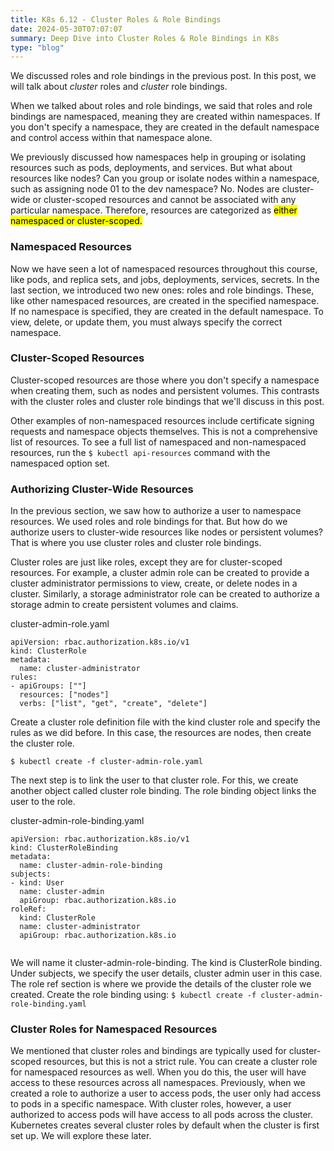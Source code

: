```yaml
---
title: K8s 6.12 - Cluster Roles & Role Bindings
date: 2024-05-30T07:07:07
summary: Deep Dive into Cluster Roles & Role Bindings in K8s
type: "blog"
---
```

We discussed roles and role bindings in the previous post. In this post, we will talk about *cluster* roles and *cluster* role bindings. 

When we talked about roles and role bindings, we said that roles and role bindings are namespaced, meaning they are created within namespaces. If you don't specify a namespace, they are created in the default namespace and control access within that namespace alone. 

We previously discussed how namespaces help in grouping or isolating resources such as pods, deployments, and services. But what about resources like nodes? Can you group or isolate nodes within a namespace, such as assigning node 01 to the dev namespace? No. Nodes are cluster-wide or cluster-scoped resources and cannot be associated with any particular namespace. Therefore, resources are categorized as <mark>either namespaced or cluster-scoped.</mark>

### Namespaced Resources
Now we have seen a lot of namespaced resources throughout this course, like pods, and replica sets, and jobs, deployments, services, secrets. In the last section, we introduced two new ones: roles and role bindings. These, like other namespaced resources, are created in the specified namespace. If no namespace is specified, they are created in the default namespace. To view, delete, or update them, you must always specify the correct namespace.

### Cluster-Scoped Resources
Cluster-scoped resources are those where you don't specify a namespace when creating them, such as nodes and persistent volumes. This contrasts with the cluster roles and cluster role bindings that we'll discuss in this post. 

Other examples of non-namespaced resources include certificate signing requests and namespace objects themselves. This is not a comprehensive list of resources. To see a full list of namespaced and non-namespaced resources, run the `$ kubectl api-resources` command with the namespaced option set.

### Authorizing Cluster-Wide Resources
In the previous section, we saw how to authorize a user to namespace resources. We used roles and role bindings for that. But how do we authorize users to cluster-wide resources like nodes or persistent volumes? That is where you use cluster roles and cluster role bindings. 

Cluster roles are just like roles, except they are for cluster-scoped resources. For example, a cluster admin role can be created to provide a cluster administrator permissions to view, create, or delete nodes in a cluster. Similarly, a storage administrator role can be created to authorize a storage admin to create persistent volumes and claims.

cluster-admin-role.yaml
```
apiVersion: rbac.authorization.k8s.io/v1
kind: ClusterRole
metadata:
  name: cluster-administrator
rules:
- apiGroups: [""]
  resources: ["nodes"]
  verbs: ["list", "get", "create", "delete"]
```

Create a cluster role definition file with the kind cluster role and specify the rules as we did before. In this case, the resources are nodes, then create the cluster role. 

`$ kubectl create -f cluster-admin-role.yaml`

The next step is to link the user to that cluster role. For this, we create another object called cluster role binding. The role binding object links the user to the role. 

cluster-admin-role-binding.yaml
```
apiVersion: rbac.authorization.k8s.io/v1
kind: ClusterRoleBinding
metadata:
  name: cluster-admin-role-binding
subjects:
- kind: User
  name: cluster-admin
  apiGroup: rbac.authorization.k8s.io
roleRef:
  kind: ClusterRole
  name: cluster-administrator
  apiGroup: rbac.authorization.k8s.io
  
```
We will name it cluster-admin-role-binding. The kind is ClusterRole binding. Under subjects, we specify the user details, cluster admin user in this case. The role ref section is where we provide the details of the cluster role we created. Create the role binding using:
`$ kubectl create -f cluster-admin-role-binding.yaml`

### Cluster Roles for Namespaced Resources
  
We mentioned that cluster roles and bindings are typically used for cluster-scoped resources, but this is not a strict rule. You can create a cluster role for namespaced resources as well. When you do this, the user will have access to these resources across all namespaces. Previously, when we created a role to authorize a user to access pods, the user only had access to pods in a specific namespace. With cluster roles, however, a user authorized to access pods will have access to all pods across the cluster. Kubernetes creates several cluster roles by default when the cluster is first set up. We will explore these later.